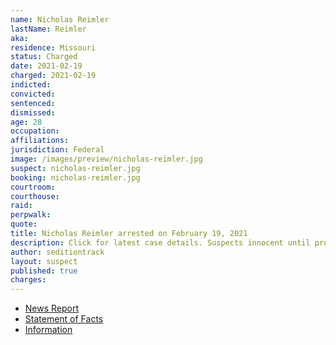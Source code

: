 ```yaml
---
name: Nicholas Reimler
lastName: Reimler
aka:
residence: Missouri
status: Charged
date: 2021-02-19
charged: 2021-02-19
indicted:
convicted: 
sentenced: 
dismissed: 
age: 28
occupation:
affiliations:
jurisdiction: Federal
image: /images/preview/nicholas-reimler.jpg
suspect: nicholas-reimler.jpg
booking: nicholas-reimler.jpg
courtroom:
courthouse:
raid:
perpwalk:
quote:
title: Nicholas Reimler arrested on February 19, 2021
description: Click for latest case details. Suspects innocent until proven guilty.
author: seditiontrack
layout: suspect
published: true
charges:
---
```

- [News Report](https://www.kmov.com/news/jefferson-county-man-charged-after-allegedly-participating-in-capitol-riot/article_d0b8e372-72e3-11eb-ad68-3ba6336f4130.html)
- [Statement of Facts](https://extremism.gwu.edu/sites/g/files/zaxdzs2191/f/Nicholas%20Burton%20Reimler%20Statement%20of%20Facts.pdf)
- [Information](https://www.justice.gov/usao-dc/case-multi-defendant/file/1380291/download)
